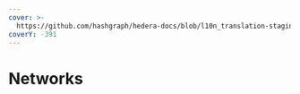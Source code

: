 ```yaml
---
cover: >-
  https://github.com/hashgraph/hedera-docs/blob/l10n_translation-staging/zh-CN/zh/.gitbook/assets/Hero-Desktop-NetworkExplorers_2022-12-07-020704_ehza.webp
coverY: -391
---
```


# Networks

